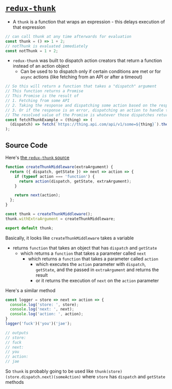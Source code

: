 # [`redux-thunk`](https://github.com/gaearon/redux-thunk)

* A `thunk` is a function that wraps an expression - this delays execution of that expression

```javascript
// can call thunk at any time afterwards for evaluation
const thunk = () => 1 + 2;
// notThunk is evaluated immediately
const notThunk = 1 + 2;
```

* `redux-thunk` was built to dispatch action creators that return a function instead of an action object
  * Can be used to to dispatch only if certain conditions are met or for `async` actions (like fetching from an API or after a timeout)

```javascript
// So this will return a function that takes a "dispatch" argument
// This function returns a Promise
// This Promise is the result of
// 1. Fetching from some API
// 2. Taking the response and dispatching some action based on the response
// 3. Or if the response is an error, dispatching an action to handle that error
// The resolved value of the Promise is whatever those dispatches return
const fetchThunkExample = (thing) => (
  (dispatch) => fetch(`https://thing.api.com/api/v1/some=${thing}`).then(do  => dispatch(something(do), error => dispatch(handleError(error))));
);
```

## Source Code

Here's [the `redux-thunk` source](https://github.com/gaearon/redux-thunk/blob/master/src/index.js#L1)

```javascript
function createThunkMiddleware(extraArgument) {
  return ({ dispatch, getState }) => next => action => {
    if (typeof action === 'function') {
      return action(dispatch, getState, extraArgument);
    }

    return next(action);
  };
}

const thunk = createThunkMiddleware();
thunk.withExtraArgument = createThunkMiddleware;

export default thunk;
```

Basically, it looks like `createThunkMiddleware` takes a variable
  * returns `function` that takes an object that has `dispatch` and `getState`
    * which returns a `function` that takes a parameter called `next`
      * which returns a `function` that takes a parameter called `action`
        * which executes the `action` parameter with `dispatch`, `getState`, and the passed in `extraArgument` and returns the result
        * or it returns the execution of `next` on the `action` parameter

Here's a similar method

```javascript
const logger = store => next => action => {
  console.log('store: ', store);
  console.log('next: ', next);
  console.log('action: ', action);
}
logger('fuck')('you')('jae');

// outputs
// store:
// fuck
// next:
// you
// action:
// jae
```

So `thunk` is probably going to be used like `thunk(store)(store.dispatch.next)(someAction)` where `store` has `dispatch` and `getState` methods

